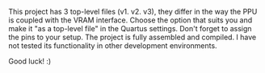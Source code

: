 This project has 3 top-level files (v1. v2. v3), they differ in the way the PPU is coupled with the VRAM interface. 
Choose the option that suits you and make it "as a top-level file" in the Quartus settings. 
Don't forget to assign the pins to your setup. The project is fully assembled and compiled.
I have not tested its functionality in other development environments.

Good luck! :)

